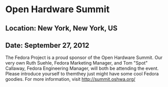 # Open Hardware Summit
## Location: New York, New York, US
## Date: September 27, 2012





The Fedora Project is a proud sponsor of the Open Hardware Summit. Our very own Ruth Suehle, Fedora Marketing Manager, and Tom "Spot" Callaway, Fedora Engineering Manager, will both be attending the event. Please introduce yourself to themthey just might have some cool Fedora goodies. For more information, visit http://summit.oshwa.org/

